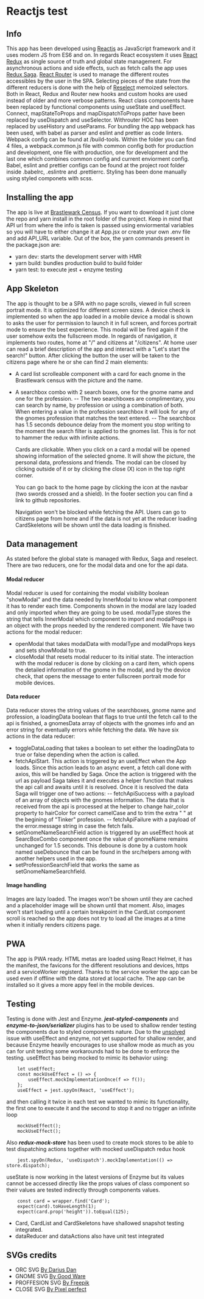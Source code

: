 # Reactjs test

## Info

This app has been developed using [Reactjs](https://es.reactjs.org/) as JavaScript framework and it uses modern JS from ES6 and on. In regards React ecosystem it uses [React Redux](https://react-redux.js.org/) as single source of truth and global state management. For asynchronous actions and side effects, such as fetch calls the app uses [Redux Saga](https://redux-saga.js.org/). [React Router](https://reacttraining.com/react-router/) is used to manage the different routes accessibles by the user in the SPA. Selecting pieces of the state from the different reducers is done with the help of [Reselect](https://github.com/reduxjs/reselect) memoized selectors.
Both in React, Redux and Router new hooks and custom hooks are used instead of older and more verbose patterns. React class components have been replaced by functional components using useState and useEffect. Connect, mapStateToProps and mapDispatchToProps patter have been replaced by useDispatch and useSelector. Withrouter HOC has been replaced by useHistory and useParams.
For bundling the app webpack has been used, with babel as parser and eslint and prettier as code linters. Webpack config can be found at /build-tools. Within the folder you can find 4 files, a webpack.common.js file with common config both for production and development, one file with production, one for development and the last one which combines common config and current enviorment config. Babel, eslint and prettier configs can be found at the project root folder inside .babelrc, .eslintre and .prettierrc.
Styling has been done manually using styled componets with scss.

## Installing the app

The app is live at [Brastlewark Census](https://brastlewark-census.firebaseapp.com/).
If you want to download it just clone the repo and yarn install in the root folder of the project. Keep in mind that API url from where the info is taken is passed using enviormental variables so you will have to either change it at App.jsx or create your own .env file and add API_URL variable.
Out of the box, the yarn commands present in the package.json are:

- yarn dev: starts the development server with HMR
- yarn build: bundles production build to build folder
- yarn test: to execute jest + enzyme testing

## App Skeleton

The app is thought to be a SPA with no page scrolls, viewed in full screen portrait mode. It is optimized for different screen sizes. A device check is implemented so when the app loaded in a mobile device a modal is shown to asks the user for permission to launch it in full screen, and forces portrait mode to ensure the best experience. This modal will be fired again if the user somehow exits the fullscreen mode.
In regards of navigation, it implements two routes, home at "/" and citizens at "/citizens".
At home user can read a brief description of the app and interact with a "Let's start the search!" button. After clicking the button the user will be taken to the citizens page where he or she can find 2 main elements:

- A card list scrolleable component with a card for each gnome in the Brastlewark census with the picture and the name.
- A searchbox combo with 2 search boxes, one for the gnome name and one for the profession.
  -- The two searchboxes are complimentary, you can search by name, by profession or using a combination of both. When entering a value in the profession searchbox it will look for any of the gnomes profession that matches the text entered.
  -- The searchbox has 1.5 seconds debounce delay from the moment you stop writing to the moment the search filter is applied to the gnomes list. This is for not to hammer the redux with infinite actions.

  Cards are clickable. When you click on a card a modal will be opened showing information of the selected gnome. It will show the picture, the personal data, professions and friends. The modal can be closed by clicking outside of it or by clicking the close (X) icon in the top right corner.

  You can go back to the home page by clicking the icon at the navbar (two swords crossed and a shield). In the footer section you can find a link to github repositories.

  Navigation won't be blocked while fetching the API. Users can go to citizens page from home and if the data is not yet at the reducer loading CardSkeletons will be shown until the data loading is finished.

## Data management

As stated before the global state is managed with Redux, Saga and reselect. There are two reducers, one for the modal data and one for the api data.

#### Modal reducer

Modal reducer is used for containing the modal visibility boolean "showModal" and the data needed by InnerModal to know what component it has to render each time.
Components shown in the modal are lazy loaded and only imported when they are going to be used. modalType stores the string that tells InnerModal which component to import and modalProps is an object with the props needed by the rendered component.
We have two actions for the modal reducer:

- openModal that takes modalData with modalType and modalProps keys and sets showModal to true.
- closeModal that resets modal reducer to its initial state.
  The interaction with the modal reducer is done by clicking on a card item, which opens the detailed information of the gnome in the modal, and by the device check, that opens the message to enter fullscreen portrait mode for mobile devices.

#### Data reducer

Data reducer stores the string values of the searchboxes, gnome name and profession, a loadingData boolean that flags to true until the fetch call to the api is finished, a gnomesData array of objects with the gnomes info and an error string for eventually errors while fetching the data.
We have six actions in the data reducer:

- toggleDataLoading that takes a boolean to set either the loadingData to true or false depending when the action is called.
- fetchApiStart. This action is triggered by an useEffect when the App loads. Since this action leads to an async event, a fetch call done with axios, this will be handled by Saga. Once the action is triggered with the url as payload Saga takes it and executes a helper function that makes the api call and awaits until it is resolved. Once it is resolved the data Saga will trigger one of two actions:
  -- fetchApiSuccess with a payload of an array of objects with the gnomes information. The data that is received from the api is processed at the helper to change hair_color property to hairColor for correct camelCase and to trim the extra " " at the begining of "Tinker" profession.
  -- fetchApiFailure with a payload of the error.message string in case the fetch fails.
- setGnomeNameSearchField action is triggered by an useEffect hook at SearcBoxCombo component once the value of gnomeName remains unchanged for 1.5 seconds. This deboune is done by a custom hook named useDebounce that can be found in the src/helpers among with another helpers used in the app.
- setProfessionSearchField that works the same as setGnomeNameSearchfield.

#### Image handling

Images are lazy loaded. The images won't be shown until they are cached and a placeholder image will be shown until that moment. Also, images won't start loading until a certain breakpoint in the CardList component scroll is reached so the app does not try to load all the images at a time when it initially renders citizens page.

## PWA

The app is PWA ready. HTML metas are loaded using React Helmet, it has the manifest, the favicons for the different resolutions and devices, https and a serviceWorker registerd. Thanks to the service worker the app can be used even if offline with the data stored at local cache. The app can be installed so it gives a more appy feel in the mobile devices.

## Testing

Testing is done with Jest and Enzyme. **_jest-styled-components_** and **_enzyme-to-json/serializer_** plugins has to be used to shallow render testing the components due to styled components nature.
Due to the [unsolved](https://github.com/enzymejs/enzyme/issues/2011) issue with useEffect and enzyme, not yet supported for shallow render, and because Enzyme heavily encourages to use shallow mode as much as you can for unit testing some workarounds had to be done to enforce the testing.
useEffect has being mocked to mimic its behavior using:

```
    let useEffect;
    const mockUseEffect = () => {
        useEffect.mockImplementationOnce(f => f());
    };
    useEffect = jest.spyOn(React, 'useEffect');

```

and then calling it twice in each test we wanted to mimic its functionality, the first one to execute it and the second to stop it and no trigger an infinite loop

```
    mockUseEffect();
    mockUseEffect();

```

Also **_redux-mock-store_** has been used to create mock stores to be able to test dispatching actions together with mocked useDispatch redux hook

```
    jest.spyOn(Redux, 'useDispatch').mockImplementation(() => store.dispatch);

```

useState is now working in the latest versions of Enzyme but its values cannot be accessed directly like the props values of class component so their values are tested indirectly through components values.

```
    const card = wrapper.find('Card');
    expect(card).toHaveLength(1);
    expect(card.prop('height')).toEqual(125);

```

- Card, CardList and CardSkeletons have shallowed snapshot testing integrated.
- dataReducer and dataActions also have unit test integrated

## SVGs credits

- ORC SVG [By Darius Dan](https://www.flaticon.com/authors/darius-dan)
- GNOME SVG [By Good Ware](https://www.flaticon.com/authors/good-ware)
- PROFFESION SVG [By Freepik](https://www.flaticon.com/authors/freepik)
- CLOSE SVG [By Pixel perfect](https://www.flaticon.com/authors/pixel-perfect)
